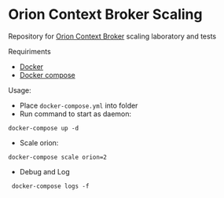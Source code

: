 # Orion Context Broker Scaling
Repository for [Orion Context Broker](https://github.com/telefonicaid/fiware-orion) scaling laboratory and tests

Requiriments
- [Docker](https://www.docker.com/get-docker)
- [Docker compose](https://docs.docker.com/compose/install/)

Usage:
- Place  `docker-compose.yml` into folder
- Run command to start as daemon:

```
docker-compose up -d
```

- Scale orion:
```
docker-compose scale orion=2
```

- Debug and Log

```
 docker-compose logs -f
```
